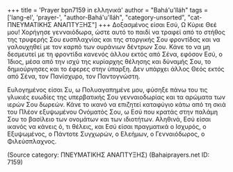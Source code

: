 +++
title = 'Prayer bpn7159 in ελληνικά'
author = "Bahá'u'lláh"
tags = ['lang-el', 'prayer-', "author-Bahá'u'lláh", "category-unsorted", "cat-ΠΝΕΥΜΑΤΙΚΗΣ ΑΝΑΠΤΥΞΗΣ"]
+++
∆οξασµένος είσαι Εσύ, Ω Κύριε Θεέ µου! Χορήγησε γενναιόδωρα, ώστε αυτό το παιδί να τραφεί από το στήθος της τρυφερής Σου ευσπλαχνίας και της στοργικής Σου φροντίδας και να γαλουχηθεί µε τον καρπό των ουράνιων δέντρων Σου. Κάνε το να µη δεσµευτεί µε τη φροντίδα κανενός άλλου εκτός από Σένα, εφόσον Εσύ, ο Ίδιος, µέσα από την ισχύ της κυρίαρχης θέλησης και δύναµής Σου, το δηµιούργησες και το έφερες στην ύπαρξη. ∆εν υπάρχει άλλος Θεός εκτός από Σένα, τον Πανίσχυρο, τον Παντογνώστη.

Ευλογηµένος είσαι Συ, ω Πολυαγαπηµένε µου, φύσηξε πάνω του τις γλυκιές ευωδίες της υπερβατικής Σου γενναιοδωρίας και τα αρώµατα των ιερών Σου δωρεών. Κάνε το ικανό να επιζητεί καταφύγιο κάτω από τη σκιά του Πλέον εξυψωµένου Ονόµατός Σου, ω Εσύ που κρατάς στην παλάµη Σου το βασίλειο των ονοµάτων και των ιδιοτήτων. Αληθινά, Εσύ είσαι ικανός να κάνεις ό, τι θέλεις, και Εσύ είσαι πραγµατικά ο Ισχυρός, ο Εξυψωµένος, ο Πάντοτε Συγχωρών, ο Ελεήµων, ο Γενναιόδωρος, ο Φιλεύσπλαχνος.

(Source category: ΠΝΕΥΜΑΤΙΚΗΣ ΑΝΑΠΤΥΞΗΣ)
(Bahaiprayers.net ID: 7159)
